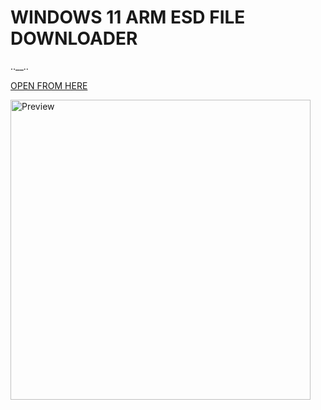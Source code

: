 # WINDOWS 11 ARM ESD FILE DOWNLOADER 
..__..

[OPEN FROM HERE](https://arkt-7.github.io/woawin)

<img align="center" src="https://github.com/ArKT-7/WIN-ARM-DOWNLOADER/blob/main/assets/preview.gif" width="480" alt="Preview">

